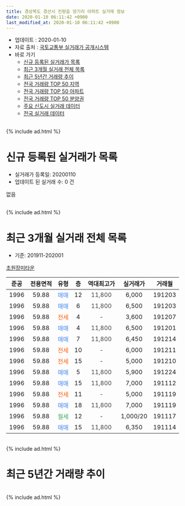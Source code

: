 ```yaml
---
title: 경상북도 경산시 진량읍 양기리 아파트 실거래 정보
date: 2020-01-10 06:11:42 +0900
last_modified_at: 2020-01-10 06:11:42 +0900
---
```


* 업데이트 : 2020-01-10
* 자료 출처 : [국토교통부 실거래가 공개시스템](http://rt.molit.go.kr)
* 바로 가기
    * [신규 등록된 실거래가 목록](#신규-등록된-실거래가-목록)
    * [최근 3개월 실거래 전체 목록](#최근-3개월-실거래-전체-목록)
    * [최근 5년간 거래량 추이](#최근-5년간-거래량-추이)
    * [전국 거래량 TOP 50 지역](https://inasie.github.io/apt-trade-info/최근-3개월-전국에서-가장-거래가-많이-발생한-지역)
    * [전국 거래량 TOP 50 아파트](https://inasie.github.io/apt-trade-info/최근-3개월-전국에서-가장-거래가-많이-발생한-아파트)
    * [전국 거래량 TOP 50 분양권](https://inasie.github.io/apt-trade-info/최근-3개월-전국에서-가장-거래가-많이-발생한-분양권)
    * [주요 신도시 실거래 데이터](https://inasie.github.io/apt-trade-info/주요-신도시)
    * [전국 실거래 데이터](https://inasie.github.io/apt-trade-info/전국)
<br>
{% include ad.html %}
<br>

# 신규 등록된 실거래가 목록
* 실거래가 등록일: 20200110
* 업데이트 된 실거래 수: 0 건

없음

<br>
{% include ad.html %}
<br>

# 최근 3개월 실거래 전체 목록
* 기준: 201911-202001


[초원장미타운](https://search.naver.com/search.naver?query=%EA%B2%BD%EC%83%81%EB%B6%81%EB%8F%84+%EA%B2%BD%EC%82%B0%EC%8B%9C+%EC%A7%84%EB%9F%89%EC%9D%8D+%EC%96%91%EA%B8%B0%EB%A6%AC+%EC%B4%88%EC%9B%90%EC%9E%A5%EB%AF%B8%ED%83%80%EC%9A%B4)

|준공|전용면적|유형|층|역대최고가|실거래가|거래월|
|:---:|:---:|:---:|:---:|:---:|:---:|:---:|
|1996|59.88|<span style="color:#4285f3">매매</span>|12|<span style="color:#444444">11,800</span>|6,000|191203|
|1996|59.88|<span style="color:#4285f3">매매</span>|6|<span style="color:#444444">11,800</span>|6,500|191203|
|1996|59.88|<span style="color:#ff5a00">전세</span>|4|<span style="color:#444444">-</span>|3,600|191207|
|1996|59.88|<span style="color:#4285f3">매매</span>|4|<span style="color:#444444">11,800</span>|6,500|191201|
|1996|59.88|<span style="color:#4285f3">매매</span>|7|<span style="color:#444444">11,800</span>|6,450|191214|
|1996|59.88|<span style="color:#ff5a00">전세</span>|10|<span style="color:#444444">-</span>|6,000|191211|
|1996|59.88|<span style="color:#ff5a00">전세</span>|15|<span style="color:#444444">-</span>|5,000|191210|
|1996|59.88|<span style="color:#4285f3">매매</span>|5|<span style="color:#444444">11,800</span>|5,900|191224|
|1996|59.88|<span style="color:#4285f3">매매</span>|15|<span style="color:#444444">11,800</span>|7,000|191112|
|1996|59.88|<span style="color:#ff5a00">전세</span>|11|<span style="color:#444444">-</span>|5,000|191119|
|1996|59.88|<span style="color:#4285f3">매매</span>|18|<span style="color:#444444">11,800</span>|7,000|191119|
|1996|59.88|<span style="color:#34a853">월세</span>|12|<span style="color:#444444">-</span>|1,000/20|191117|
|1996|59.88|<span style="color:#4285f3">매매</span>|15|<span style="color:#444444">11,800</span>|6,350|191114|


<br>
{% include ad.html %}
<br>

# 최근 5년간 거래량 추이


<div style="width:100%;">
    <canvas id="deal_progress" height="200"></canvas>
</div>

<script>
new Chart(document.getElementById("deal_progress"), {
    type: 'line',
    data: {
        labels: ['201501','201502','201503','201504','201505','201506','201507','201508','201509','201510','201511','201512','201601','201602','201603','201604','201605','201606','201607','201608','201609','201610','201611','201612','201701','201702','201703','201704','201705','201706','201707','201708','201709','201710','201711','201712','201801','201802','201803','201804','201805','201806','201807','201808','201809','201810','201811','201812','201901','201902','201903','201904','201905','201906','201907','201908','201909','201910','201911','201912','202001'],
        datasets: [{
            label: '매매',
            pointRadius: 1,
            data: [7, 4, 13, 2, 11, 5, 6, 6, 9, 3, 4, 1, 2, 7, 2, 3, 5, 3, 5, 3, 2, 6, 0, 2, 2, 3, 7, 1, 5, 4, 5, 12, 3, 4, 2, 6, 4, 3, 4, 2, 6, 4, 5, 2, 2, 4, 4, 2, 3, 2, 1, 1, 4, 4, 0, 3, 4, 3, 3, 5, 0],
            borderColor: "rgba(255, 201, 14, 1)",
            backgroundColor: "rgba(255, 201, 14, 0.5)",
            fill: false,
            lineTension: 0
        },{
            label: '전월세',
            pointRadius: 1,
            data: [1, 2, 4, 2, 6, 7, 2, 4, 4, 2, 4, 3, 2, 2, 3, 2, 2, 1, 4, 3, 2, 2, 3, 1, 3, 2, 6, 4, 1, 1, 2, 4, 5, 3, 1, 3, 2, 2, 1, 1, 2, 2, 2, 4, 3, 4, 2, 0, 2, 3, 2, 0, 1, 2, 4, 2, 0, 4, 2, 3, 0],
            borderColor: "rgba(0, 141, 185, 1)",
            backgroundColor: "rgba(0, 141, 185, 0.5)",
            fill: false,
            lineTension: 0
        }
        ]
    },
    options: {
        responsive: true,
        title: {
            display: false
        },
        tooltips: {
            mode: 'index',
            intersect: false
        },
        hover: {
            mode: 'nearest',
            intersect: true
        },
        scales: {
            xAxes: [{
                display: true,
                scaleLabel: {
                    display: true,
                    labelString: '년/월'
                }
            }],
            yAxes: [{
                display: true,
                ticks: {
                    suggestedMin: 0,
                },
                scaleLabel: {
                    display: true,
                    labelString: '실거래 수'
                }
            }]
        }
    }
});

</script>


<br>
{% include ad.html %}
<br>

